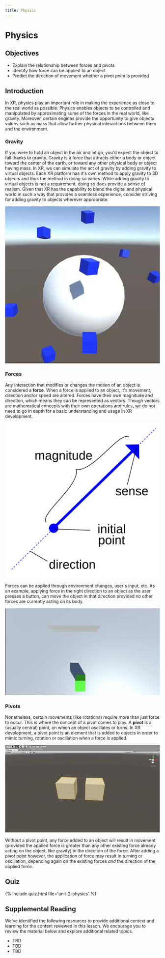 ```yaml
---
title: Physics
---
```


# Physics

## Objectives

- Explain the relationship between forces and pivots
- Identify how force can be applied to an object
- Predict the direction of movement whether a pivot point is provided

## Introduction

In XR, physics play an important role in making the experience as close to the real world as possible. Physics enables objects to be controlled and manipulated by approximating some of the forces in the real world, like gravity. Moreover, certain engines provide the opportunity to give objects values such as mass that allow further physical interactions between them and the environment.

### Gravity

If you were to hold an object in the air and let go, you'd expect the object to fall thanks to gravity. Gravity is a force that attracts either a body or object toward the center of the earth, or toward any other physical body or object having mass. In XR, we can simulate the act of gravity by adding gravity to virtual objects. Each XR platform has it's own method to apply gravity to 3D objects and thus the method in doing so varies. While adding gravity to virtual objects is not a requirement, doing so does provide a sense of realism. Given that XR has the capability to blend the digital and physical world in such a way that provides a seamless experience, consider striving for adding gravity to objects wherever appropriate.

![A sphere having multiple objects attracted to its surface due to gravity](/assets/img/unit-2/unity-gravity-system.gif)

### Forces

Any interaction that modifies or changes the motion of an object is considered a **force**. When a force is applied to an object, it's movement, direction and/or speed are altered. Forces have their own magnitude and direction, which means they can be represented as vectors. Though vectors are mathematical concepts with their own operations and rules, we do not need to go in depth for a basic understanding and usage in XR development.

![An image of a vector with its different properties](/assets/img/unit-2/vector.png)

Forces can be applied through environment changes, user's input, etc. As an example, applying force in the right direction to an object as the user presses a button, can move the object in that direction provided no other forces are currently acting on its body.

![An object moving from one side to another due to forces](/assets/img/unit-2/movement.gif)

### Pivots

Nonetheless, certain movements (like rotations) require more than just force to occur. This is where the concept of a pivot comes to play. A **pivot** is a (usually central) point, on which an object oscillates or turns. In XR development, a pivot point is an element that is added to objects in order to mimic turning, rotation or oscillation when a force is applied.

![Two cubes rotating around a pivot point](/assets/img/unit-2/pivot-unity.gif)

Without a pivot point, any force added to an object will result in movement (provided the applied force is greater than any other existing force already acting on the object, like gravity) in the direction of the force. After adding a pivot point however, the application of force may result in turning or oscillation, depending again on the existing forces *and* the direction of the applied force.

## Quiz

{% include quiz.html file='unit-2-physics' %}

## Supplemental Reading

We've identified the following resources to provide additional context and learning for the content reviewed in this lesson. We encourage you to review the material below and explore additional related topics.

- TBD
- TBD
- TBD